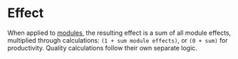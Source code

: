 # Effect

When applied to [modules](prototype:ModulePrototype), the resulting effect is a sum of all module effects, multiplied through calculations: `(1 + sum module effects)`, or `(0 + sum)` for productivity. Quality calculations follow their own separate logic.

